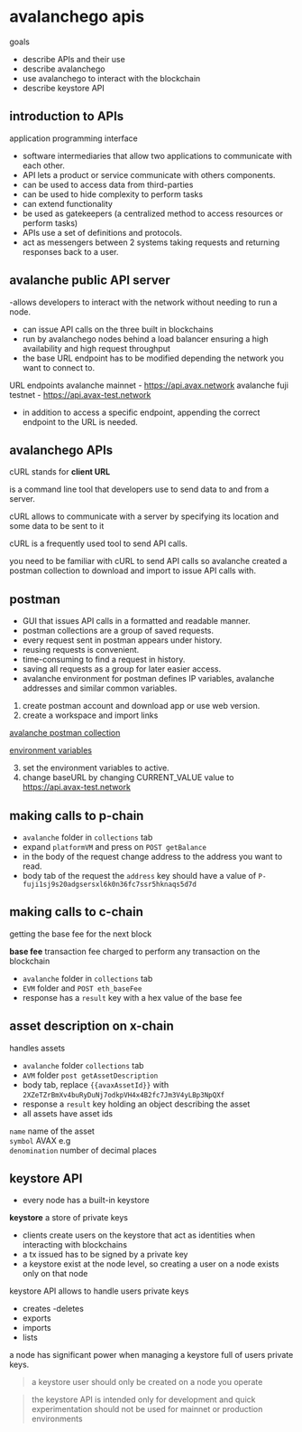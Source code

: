 # avalanchego apis

goals
- describe APIs and their use
- describe avalanchego
- use avalanchego to interact with the blockchain
- describe keystore API

## introduction to APIs

application programming interface

- software intermediaries that allow two applications to communicate with each other.
- API lets a product or service communicate with others components.
- can be used to access data from third-parties
- can be used to hide complexity to perform tasks
- can extend functionality
- be used as gatekeepers (a centralized method to access resources or perform tasks)
- APIs use a set of definitions and protocols.
- act as messengers between 2 systems taking requests and returning responses back to a user.

## avalanche public API server

-allows developers to interact with the network without needing to run a node.
- can issue API calls on the three built in blockchains
- run by avalanchego nodes behind a load balancer ensuring a high availability and high request throughput
- the base URL endpoint has to be modified depending the network you want to connect to.

URL endpoints
avalanche mainnet - https://api.avax.network
avalanche fuji testnet - https://api.avax-test.network

- in addition to access a specific endpoint, appending the correct endpoint to the URL is needed.

## avalanchego APIs

cURL stands for **client URL**

is a command line tool that developers use to send data to and from a server.

cURL allows to communicate with a server by specifying its location and some data to be sent to it

cURL is a frequently used tool to send API calls.

you need to be familiar with cURL to send API calls so avalanche created a postman collection to download and import to issue API calls with.

## postman

- GUI that issues API calls in a formatted and readable manner.
- postman collections are a group of saved requests.
- every request sent in postman appears under history.
- reusing requests is convenient.
- time-consuming to find a request in history.
- saving all requests as a group for later easier access.
- avalanche environment for postman defines IP variables, avalanche addresses and similar common variables.

1. create postman account and download app or use web version.
2. create a workspace and import links

[avalanche postman collection](https://raw.githubusercontent.com/ava-labs/avalanche-postman-collection/master/Avalanche.postman_collection.json)

[environment variables](https://raw.githubusercontent.com/ava-labs/avalanche-postman-collection/master/Example-Avalanche-Environment.postman_environment.json)

3. set the environment variables to active.
4. change baseURL by changing CURRENT_VALUE value to https://api.avax-test.network

## making calls to p-chain

- `avalanche` folder in `collections` tab
- expand `platformVM` and press on `POST getBalance`
- in the body of the request change address to the address you want to read.
- body tab of the request the `address` key should have a value of `P-fuji1sj9s20adgsersxl6k0n36fc7ssr5hknaqs5d7d`

## making calls to c-chain

getting the base fee for the next block

**base fee** transaction fee charged to perform any transaction on the blockchain

- `avalanche` folder in `collections` tab
- `EVM` folder and `POST eth_baseFee`
- response has a `result` key with a hex value of the base fee

## asset description on x-chain

handles assets

- `avalanche` folder `collections` tab
- `AVM` folder `post getAssetDescription`
- body tab, replace `{{avaxAssetId}}` with `2XZeTZrBmXv4buRyDuNj7odkpVH4x4B2fc7Jm3V4yLBp3NpQXf`
- response a `result` key holding an object describing the asset
- all assets have asset ids

`name` name of the asset  
`symbol` AVAX e.g  
`denomination` number of decimal places

## keystore API

- every node has a built-in keystore

**keystore** a store of private keys

- clients create users on the keystore that act as identities when interacting with blockchains
- a tx issued has to be signed by a private key
- a keystore exist at the node level, so creating a user on a node exists only on that node

keystore API allows to handle users private keys
- creates
-deletes
- exports
- imports
- lists

a node has significant power when managing a keystore full of users private keys. 

> a keystore user should only be created on a node you operate

> the keystore API is intended only for development and quick experimentation should not be used for mainnet or production environments